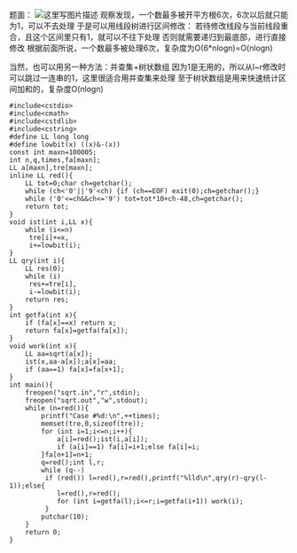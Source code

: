 题面：
![这里写图片描述](http://img.blog.csdn.net/20170303221305057?watermark/2/text/aHR0cDovL2Jsb2cuY3Nkbi5uZXQvbGlua2ZxeQ==/font/5a6L5L2T/fontsize/400/fill/I0JBQkFCMA==/dissolve/70/gravity/SouthEast)
观察发现，一个数最多被开平方根6次，6次以后就只能为1，可以不去处理
于是可以用线段树进行区间修改：
若待修改线段与当前线段重合，且这个区间里只有1，就可以不往下处理
否则就需要递归到最底部，进行直接修改
根据前面所说，一个数最多被处理6次，复杂度为O(6*nlogn)=O(nlogn)

当然，也可以用另一种方法：并查集+树状数组
因为1是无用的，所以从l~r修改时可以跳过一连串的1，这里很适合用并查集来处理
至于树状数组是用来快速统计区间加和的，复杂度O(nlogn)

```
#include<cstdio>
#include<cmath>
#include<cstdlib>
#include<cstring>
#define LL long long
#define lowbit(x) ((x)&-(x))
const int maxn=100005;
int n,q,times,fa[maxn];
LL a[maxn],tre[maxn];
inline LL red(){
	LL tot=0;char ch=getchar();
	while (ch<'0'||'9'<ch) {if (ch==EOF) exit(0);ch=getchar();}
	while ('0'<=ch&&ch<='9') tot=tot*10+ch-48,ch=getchar();
	return tot;
}
void ist(int i,LL x){
	while (i<=n)
	 tre[i]+=x,
	 i+=lowbit(i);
}
LL qry(int i){
	LL res(0);
	while (i)
	 res+=tre[i],
	 i-=lowbit(i);
	return res;
}
int getfa(int x){
	if (fa[x]==x) return x;
	return fa[x]=getfa(fa[x]);
}
void work(int x){
	LL aa=sqrt(a[x]);
	ist(x,aa-a[x]);a[x]=aa;
	if (aa==1) fa[x]=fa[x+1];
}
int main(){
	freopen("sqrt.in","r",stdin);
	freopen("sqrt.out","w",stdout);
	while (n=red()){
		printf("Case #%d:\n",++times);
		memset(tre,0,sizeof(tre));
		for (int i=1;i<=n;i++){
			a[i]=red();ist(i,a[i]);
			if (a[i]==1) fa[i]=i+1;else fa[i]=i;
		}fa[n+1]=n+1;
		q=red();int l,r;
		while (q--)
		 if (red()) l=red(),r=red(),printf("%lld\n",qry(r)-qry(l-1));else{
		 	l=red(),r=red();
		 	for (int i=getfa(l);i<=r;i=getfa(i+1)) work(i);
		 }
		putchar(10);
	}
	return 0;
}
```